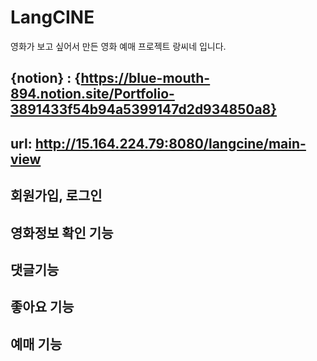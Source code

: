 

# LangCINE
영화가 보고 싶어서 만든
영화 예매 프로젝트 랑씨네 입니다.

## {notion} : {https://blue-mouth-894.notion.site/Portfolio-3891433f54b94a5399147d2d934850a8}
## url: http://15.164.224.79:8080/langcine/main-view

## 회원가입, 로그인

## 영화정보 확인 기능

## 댓글기능

## 좋아요 기능

## 예매 기능
